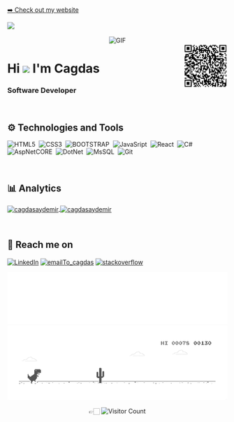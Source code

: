  <div>  
<p><a target="_blank" href="https://www.cagdasaydemir.com">➡️ Check out my website</a></p>

![](https://komarev.com/ghpvc/?username=cagdasaydemir&style=flat-square&label=Views) 

</div>
<div > 

<div align="center" > 
<img alt="GIF" src="https://media.giphy.com/media/f3iwJFOVOwuy7K6FFw/giphy.gif" />
</div>
<img align="right" height="100px" src="https://github.com/cagdasaydemir/cagdasAydemir/blob/main/cagdas-lin-qr.jpg" alt="cagdasaydemir linkedinQR">
</div>




<h1> Hi <img src="https://media.giphy.com/media/hvRJCLFzcasrR4ia7z/giphy.gif" width="28">  I'm Cagdas</h1>
<h3 >Software Developer</h3>

<br/>
<h2> ⚙️  Technologies and Tools </h2>
<p >

![HTML5](https://img.shields.io/badge/-HTML5-05122A?style=for-the-badge&logo=HTML5&logoColor=E34F26)&nbsp;
![CSS3](https://img.shields.io/badge/-CSS3-05122A?style=for-the-badge&logo=CSS3&logoColor=239120)&nbsp;
![BOOTSTRAP](https://img.shields.io/badge/-Bootstrap-05122A?style=for-the-badge&logo=bootstrap)&nbsp;
![JavaSript](https://img.shields.io/badge/-JAVASCRIPT-05122A?style=for-the-badge&logo=javascript)&nbsp;
![React](https://img.shields.io/badge/-REACT-05122A?style=for-the-badge&logo=react)&nbsp;
![C#](https://img.shields.io/badge/-CSHARP-05122A?style=for-the-badge&logo=csharp)&nbsp;
![AspNetCORE](https://img.shields.io/badge/-Asp.NetCore-05122A?style=for-the-badge&logo=dotnet)&nbsp;
![DotNet](https://img.shields.io/badge/-MVC,WEBAPI-05122A?style=for-the-badge&logo=dotnet)&nbsp;
![MsSQL](https://img.shields.io/badge/-MSSQL-05122A?style=for-the-badge&logo=microsoftsqlserver)&nbsp;
![Git](https://img.shields.io/badge/-Git-05122A?style=for-the-badge&logo=git)&nbsp;

</p>
<br/>

<h2> 📊  Analytics </h2>
<p >
<a href="https://github.com/cagdasaydemir">
  <img height="150" align="center" src="https://github-readme-stats.vercel.app/api?username=cagdasaydemir&show_icons=true&locale=en&&theme=tokyonight&include_all_commits=true&count_private=true" alt="cagdasaydemir"/>
  <img height="150" align="center" src="https://github-readme-stats.vercel.app/api/top-langs?username=cagdasaydemir&show_icons=true&locale=en&layout=compact&langs_count=7&theme=tokyonight" alt="cagdasaydemir"/>
</a>
</p>
<br/>

<h2> 📩  Reach me on </h2>

<a href="https://www.linkedin.com/in/cagdasaydemir/" target="blank"><img align="center" src="https://img.shields.io/badge/LinkedIn-0077B5?style=for-the-badge&logo=linkedin&logoColor=white" alt="LinkedIn" /></a>
<a href="mailto:ac.cagdasaydemir@gmail.com" target="blank"><img align="center" src="https://img.shields.io/badge/Gmail-D14836?style=for-the-badge&logo=gmail&logoColor=white" alt="emailTo_cagdas" /></a>
<a href="https://stackoverflow.com/users/19403181/cjsv0" target="blank"><img align="center" src="https://img.shields.io/badge/Stack_Overflow-FE7A16?style=for-the-badge&logo=stack-overflow&logoColor=white" alt="stackoverflow" /></a>

<div align="center">

<img height="120" alt="Thanks for visiting me" width="100%" src="https://github.com/cagdasaydemir/cagdasaydemir/blob/main/slide.svg" />


<img src="https://github.com/cagdasaydemir/cagdasAydemir/blob/main/img/dino_rounded.gif" />

👉🏻 ![Visitor Count](https://profile-counter.glitch.me/cagdasaydemir/count.svg)
  </div>
